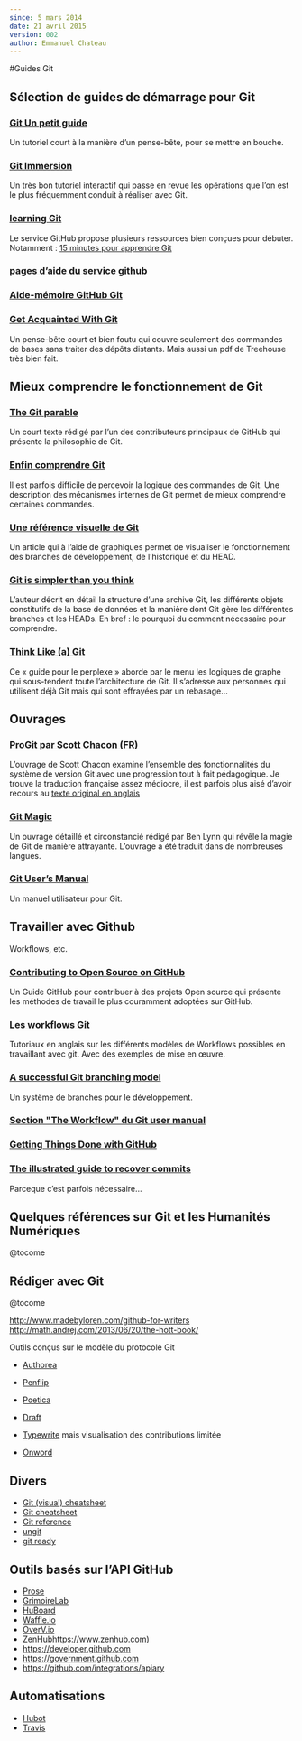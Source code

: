 ```yaml
---
since: 5 mars 2014
date: 21 avril 2015
version: 002
author: Emmanuel Chateau
---
```


#Guides Git


## Sélection de guides de démarrage pour Git

### [Git Un petit guide](http://rogerdudler.github.io/git-guide/index.fr.html)

Un tutoriel court à la manière d’un pense-bête, pour se mettre en bouche.


### [Git Immersion](http://gitimmersion.com/)

Un très bon tutoriel interactif qui passe en revue les opérations que l’on est le plus fréquemment conduit à réaliser avec Git.


### [learning Git](http://training.github.com/)

Le service GitHub propose plusieurs ressources bien conçues pour débuter. Notamment : [15 minutes pour apprendre Git](https://try.github.io)

### [pages d’aide du service github](help.github.com)


### [Aide-mémoire GitHub Git](https://training.github.com/kit/downloads/fr/github-git-cheat-sheet.pdf)


### [Get Acquainted With Git](https://github.com/sawmac/get-acquainted-with-git)

Un pense-bête court et bien foutu qui couvre seulement des commandes de bases sans traiter des dépôts distants. Mais aussi un pdf de Treehouse très bien fait.


## Mieux comprendre le fonctionnement de Git

### [The Git parable](http://tom.preston-werner.com/2009/05/19/the-git-parable.html)

Un court texte rédigé par l’un des contributeurs principaux de GitHub qui présente la philosophie de Git.


### [Enfin comprendre Git](http://www.miximum.fr/enfin-comprendre-git.html)

Il est parfois difficile de percevoir la logique des commandes de Git. Une description des mécanismes internes de Git permet de mieux comprendre certaines  commandes.


### [Une référence visuelle de Git](http://marklodato.github.io/visual-git-guide/index-fr.html)

Un article qui à l’aide de graphiques permet de visualiser le fonctionnement des branches de développement, de l’historique et du HEAD.


### [Git is simpler than you think](http://nfarina.com/post/9868516270/git-is-simpler)

L’auteur décrit en détail la structure d’une archive Git, les différents objets constitutifs de la base de données et la manière dont Git gère les différentes branches et les HEADs. En bref : le pourquoi du comment nécessaire pour comprendre.


### [Think Like (a) Git](http://think-like-a-git.net)

Ce « guide pour le perplexe » aborde par le menu les logiques de graphe qui sous-tendent toute l’architecture de Git. Il s’adresse aux personnes qui utilisent déjà Git mais qui sont effrayées par un rebasage…


## Ouvrages

### [ProGit par Scott Chacon (FR)](http://git-scm.com/book/fr)

L’ouvrage de Scott Chacon examine l’ensemble des fonctionnalités du système de version Git avec une progression tout à fait pédagogique. Je trouve la traduction française assez médiocre, il est parfois plus aisé d’avoir recours au [texte original en anglais](http://git-scm.com/book)


### [Git Magic](http://www-cs-students.stanford.edu/~blynn/gitmagic/intl/fr/)

Un ouvrage détaillé et circonstancié rédigé par Ben Lynn qui révêle la magie de Git de manière attrayante. L’ouvrage a été traduit dans de nombreuses langues.


### [Git User’s Manual](https://www.kernel.org/pub/software/scm/git/docs/user-manual.html)

Un manuel utilisateur pour Git.


## Travailler avec Github

Workflows, etc.

### [Contributing to Open Source on GitHub](https://guides.github.com/overviews/os-contributing)

Un Guide GitHub pour contribuer à des projets Open source qui présente les méthodes de travail le plus couramment adoptées sur GitHub.


### [Les workflows Git](https://www.atlassian.com/fr/git/workflows)

Tutoriaux en anglais sur les différents modèles de Workflows possibles en travaillant avec git. Avec des exemples de mise en œuvre.


### [A successful Git branching model](http://nvie.com/posts/a-successful-git-branching-model/)

Un système de branches pour le développement.

### [Section "The Workflow" du Git user manual](https://www.kernel.org/pub/software/scm/git/docs/user-manual.html#the-workflow)

### [Getting Things Done with GitHub](http://www.ianbicking.org/blog/2014/03/use-github-issues-to-organize-a-project.html)


### [The illustrated guide to recover commits](http://www.programblings.com/2008/06/07/the-illustrated-guide-to-recovering-lost-commits-with-git/)

Parceque c’est parfois nécessaire...


## Quelques références sur Git et les Humanités Numériques

@tocome


## Rédiger avec Git

@tocome

http://www.madebyloren.com/github-for-writers
http://math.andrej.com/2013/06/20/the-hott-book/

Outils conçus sur le modèle du protocole Git
- [Authorea](https://www.authorea.com)
- [Penflip](https://www.penflip.com)
- [Poetica](https://poetica.com)
- [Draft](https://draftin.com)

- [Typewrite](https://typewrite.io) mais visualisation des contributions limitée
- [Onword](http://onword.co)


## Divers

- [Git (visual) cheatsheet](http://www.ndpsoftware.com/git-cheatsheet.html)
- [Git cheatsheet](http://cheat.errtheblog.com/s/git)
- [Git reference](http://gitref.org/index.html)
- [ungit](https://github.com/FredrikNoren/ungit)
- [git ready](http://gitready.com)

## Outils basés sur l’API GitHub

- [Prose](http://prose.io)
- [GrimoireLab](http://grimoirelab.github.io)
- [HuBoard](https://huboard.com)
- [Waffle.io](https://waffle.io)
- [OverV.io](https://overv.io)
- [ZenHub](')https://www.zenhub.com)
- https://developer.github.com
- https://government.github.com
- https://github.com/integrations/apiary

## Automatisations

- [Hubot](https://hubot.github.com)
- [Travis](https://travis-ci.org)

